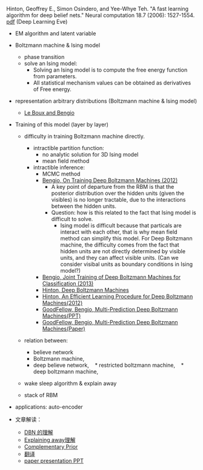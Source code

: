 Hinton, Geoffrey E., Simon Osindero, and Yee-Whye Teh. "A fast learning algorithm for deep belief nets." Neural computation 18.7 (2006): 1527-1554. [pdf](http://www.cs.toronto.edu/~hinton/absps/ncfast.pdf) (Deep Learning Eve)

* EM algorithm and latent variable
* Boltzmann machine & Ising model
  * phase transition
  * solve an Ising model:
    * Solving an Ising model is to compute the free energy function from parameters.
    * All statistical mechanism values can be obtained as derivatives of Free energy.
* representation arbitrary distributions (Boltzmann machine & Ising model)
  * [Le Boux and Bengio](http://www.iro.umontreal.ca/~lisa/publications2/index.php/attachments/single/22)
* Training of this model (layer by layer)
  * difficulty in training Boltzmann machine directly.
    * intractible partition function:
      * no analytic solution for 3D Ising model
      * mean field method
    * intractible inference:
      * MCMC method
      * [Bengio, On Training Deep Boltzmann Machines (2012)](https://arxiv.org/pdf/1203.4416.pdf)
        * A key point of departure from the RBM is that the posterior distribution over the hidden units (given the visibles) is no longer tractable, due to the interactions between the hidden units.
        * Question: how is this related to the fact that Ising model is difficult to solve.
          * Ising model is difficult because that particals are interact with each other, that is why mean field method can simplify this model. For Deep Boltzmann machine, the difficulty comes from the fact that hidden units are not directly determined by visible units, and they can affect visible units. (Can we consider visibal units as boundary conditions in Ising model?)
      * [Bengio, Joint Training of Deep Boltzmann Machines for Classification (2013)](https://arxiv.org/pdf/1301.3568.pdf)
      * [Hinton, Deep Boltzmann Machines](http://proceedings.mlr.press/v5/salakhutdinov09a/salakhutdinov09a.pdf)
      * [Hinton, An Efficient Learning Procedure for Deep Boltzmann Machines(2012)](http://www.utstat.toronto.edu/~rsalakhu/papers/neco_DBM.pdf)
      * [GoodFellow, Bengio, Multi-Prediction Deep Boltzmann Machines(PPT)](http://swoh.web.engr.illinois.edu/courses/IE598/handout/fall2016_slide3.pdf)
      * [GoodFellow, Bengio, Multi-Prediction Deep Boltzmann Machines(Paper)](https://papers.nips.cc/paper/5024-multi-prediction-deep-boltzmann-machines.pdf)
      
  * relation between: 
    * believe network
    * Boltzmann machine, 
    * deep believe network, 
    * restricted boltzmann machine, 
    * deep boltzmann machine, 
  * wake sleep algorithm & explain away
  * stack of RBM
  
* applications: auto-encoder  

* 文章解读：
  * [DBN 的理解](http://blog.sciencenet.cn/blog-110554-889016.html)
  * [Explaining away理解](http://blog.sciencenet.cn/blog-110554-889475.html)
  * [Complementary Prior](https://www.douban.com/note/344374111/)
  * [翻译](https://wenku.baidu.com/view/4fbe320db14e852459fb5740.html?re=view)
  * [paper presentation PPT](http://www.cs.purdue.edu/homes/alanqi/Courses/ML-08/Deep_Belief_nets.pptx)
